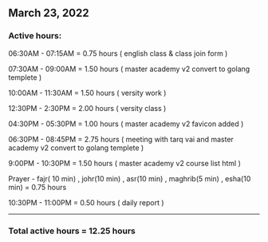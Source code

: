 ## March 23, 2022
### Active hours:

06:30AM - 07:15AM     = 0.75 hours ( english class & class join form )

07:30AM - 09:00AM     = 1.50 hours ( master academy v2 convert to golang templete )

10:00AM - 11:30AM     = 1.50 hours (  versity work )

12:30PM - 2:30PM      = 2.00 hours ( versity class )

04:30PM - 05:30PM     = 1.00 hours ( master academy v2 favicon added )

06:30PM - 08:45PM     = 2.75 hours ( meeting with tarq vai and master academy v2 convert to golang templete )

9:00PM - 10:30PM     = 1.50 hours ( master academy v2 course list html )

Prayer - fajr( 10 min) , johr(10 min) , asr(10 min) , maghrib(5 min) , esha(10 min)   = 0.75 hours

10:30PM - 11:00PM     = 0.50 hours ( daily report )

----------------------------------------

### Total active hours = 12.25 hours




